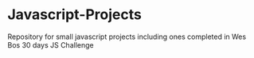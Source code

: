 # Javascript-Projects
Repository for small javascript projects including ones completed in Wes Bos 30 days JS Challenge
